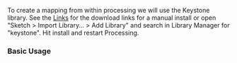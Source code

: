 To create a mapping from within processing we will use the Keystone library. See the [Links](links.md) for the download links for a manual install or open "Sketch > Import Library… > Add Library" and search in Library Manager for "keystone". Hit install and restart Processing.  

### Basic Usage  



